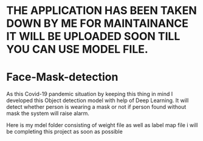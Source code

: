 # THE APPLICATION HAS BEEN TAKEN DOWN BY ME FOR MAINTAINANCE IT WILL BE UPLOADED SOON TILL YOU CAN USE MODEL FILE. 
# Face-Mask-detection
As this Covid-19 pandemic situation by keeping this thing in mind I developed this Object detection model with help of Deep Learning. It will detect whether person is wearing a mask or not if person found without mask the system will raise alarm.

Here is my mdel folder consisting of weight file as well as label map file i will be completing this project as soon as possible
